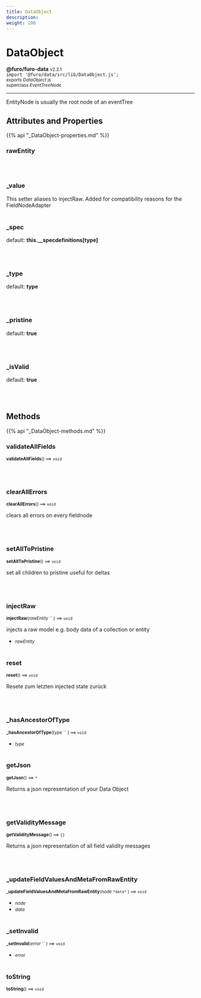 ```yaml
---
title: DataObject
description: 
weight: 100
---
```


# DataObject

**@furo/furo-data** <small>v2.2.1</small>
<br>`import '@furo/data/src/lib/DataObject.js';`<small>
<br>exports *DataObject* js
<br>superclass *EventTreeNode*</small>


****

EntityNode is usually the root node of an eventTree

## Attributes and Properties
{{% api "_DataObject-properties.md" %}}









### **rawEntity**
</small>


<br><br>

### **_value**
</small>

This setter aliases to injectRaw. Added for compatibility reasons for the FieldNodeAdapter
<br><br>











### **_spec**
default: **this.__specdefinitions[type]**</small>


<br><br>

### **_type**
default: **type**</small>


<br><br>

### **_pristine**
default: **true**</small>


<br><br>

### **_isValid**
default: **true**</small>


<br><br>



## Methods
{{% api "_DataObject-methods.md" %}}


### **validateAllFields**
<small>**validateAllFields**() ⟹ `void`</small>



<br><br>

### **clearAllErrors**
<small>**clearAllErrors**() ⟹ `void`</small>

clears all errors on every fieldnode

<br><br>

### **setAllToPristine**
<small>**setAllToPristine**() ⟹ `void`</small>

set all children to pristine
useful for deltas

<br><br>

### **injectRaw**
<small>**injectRaw**(*rawEntity* `` ) ⟹ `void`</small>

injects a raw model e.g. body data of a collection or entity

- <small>*rawEntity* </small>
<br><br>

### **reset**
<small>**reset**() ⟹ `void`</small>

Resete zum letzten injected state zurück

<br><br>

### **_hasAncestorOfType**
<small>**_hasAncestorOfType**(*type* `` ) ⟹ `void`</small>



- <small>*type* </small>
<br><br>




### **getJson**
<small>**getJson**() ⟹ `*`</small>

Returns a json representation of your Data Object

<br><br>

### **getValidityMessage**
<small>**getValidityMessage**() ⟹ `{}`</small>

Returns a json representation of all field validity messages

<br><br>

### **_updateFieldValuesAndMetaFromRawEntity**
<small>**_updateFieldValuesAndMetaFromRawEntity**(*node* `` *data* `` ) ⟹ `void`</small>



- <small>*node* </small>
- <small>*data* </small>
<br><br>


### **_setInvalid**
<small>**_setInvalid**(*error* `` ) ⟹ `void`</small>



- <small>*error* </small>
<br><br>


### **toString**
<small>**toString**() ⟹ `void`</small>



<br><br>






